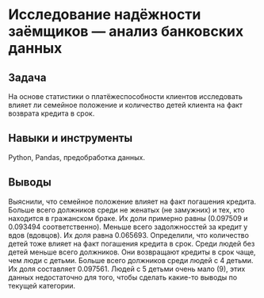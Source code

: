 # Исследование надёжности заёмщиков — анализ банковских данных

## Задача

На основе статистики о платёжеспособности клиентов исследовать влияет ли семейное положение и количество детей клиента на факт возврата кредита в срок.

## Навыки и инструменты

Python, Pandas, предобработка данных.

## Выводы

Выяснили, что семейное положение влияет на факт погашения кредита. Больше всего должников среди не женатых (не замужних) и тех, кто находится в гражанском браке. Их доли примерно равны (0.097509 и 0.093494 соответственно). Меньше всего задолжносстей за кредит у вдов (вдовцов). Их доля равна 0.065693. Определили, что количество детей тоже влияет на факт погашения кредита в срок. Среди людей без детей меньше всего должников. Они возвращают кредиты в срок чаще, чем люди с детьми. Больше всего должников среди людей с 4 детьми. Их доля составляет 0.097561. Людей с 5 детьми очень мало (9), этих данных недостаточно для того, чтобы сделать какие-то выводы по текущей категории.
